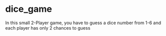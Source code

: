 # dice_game
In this small 2-Player game, you have to guess a dice number from 1-6 and each player has only 2 chances to guess
